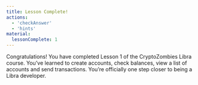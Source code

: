 ```yaml
---
title: Lesson Complete!
actions:
  - 'checkAnswer'
  - 'hints'
material:
  lessonComplete: 1
---
```


Congratulations! You have completed Lesson 1 of the CryptoZombies Libra course. You’ve learned to create accounts, check balances, view a list of accounts and send transactions. You’re officially one step closer to being a Libra developer.
